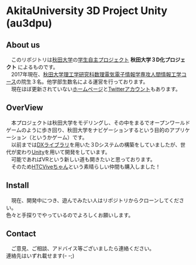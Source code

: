 # AkitaUniversity 3D Project Unity (au3dpu)  
## About us
　このリポジトリは[秋田大学](http://www.akita-u.ac.jp/honbu/)の[学生自主プロジェクト](http://www.mono.akita-u.ac.jp/act_sub02.html) __秋田大学３D化プロジェクト__ によるものです。  
　2017年現在、[秋田大学理工学研究科数理電気電子情報学専攻人間情報工学コース](http://www.ie.akita-u.ac.jp/)の院生３名。他学部生数名による運営を行っております。  
　現在ほぼ更新されていない[ホームページ](http://akiuni3d.web.fc2.com/)と[Twitterアカウント](https://twitter.com/au3dproject)もあります。

## OverView  
　本プロジェクトは秋田大学をモデリングし、その中をまるでオープンワールドゲームのように歩き回り、秋田大学をナビゲーションするという目的のアプリケーション（というかゲーム）です。  
　以前までは[DXライブラリ](http://dxlib.o.oo7.jp/)を用いた３Dシステムの構築をしていましたが、世代が変わり[Unity](http://japan.unity3d.com/)を用いて開発をしています。  
　可能であればVRという新しい道も開きたいと思っております。  
　そのため[HTCViveちゃん](https://www.vive.com/jp/)という素晴らしい仲間も購入しました！  

## Install  
　現在、開発中につき、遊んでみたい人はリポジトリからクローンしてください。  
 色々と手探りでやっているのでよろしくお願いします。  
 
## Contact  
　ご意見、ご相談、アドバイス等ございましたら連絡ください。  
 連絡先はいずれ載せます(ｰ ｰ;)
